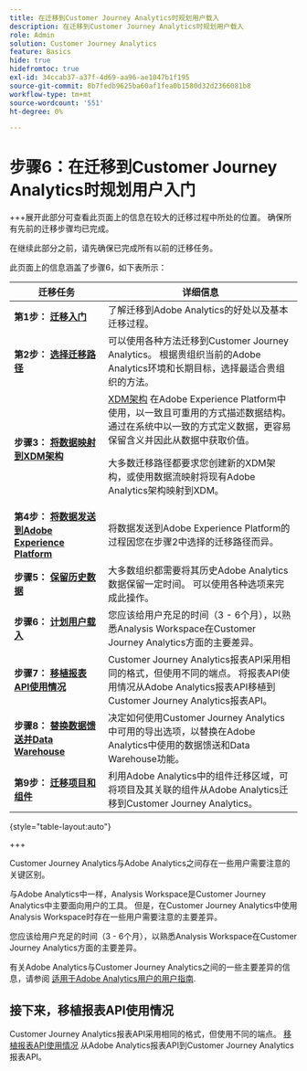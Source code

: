 ```yaml
---
title: 在迁移到Customer Journey Analytics时规划用户载入
description: 在迁移到Customer Journey Analytics时规划用户载入
role: Admin
solution: Customer Journey Analytics
feature: Basics
hide: true
hidefromtoc: true
exl-id: 34ccab37-a37f-4d69-aa96-ae1047b1f195
source-git-commit: 8b7fedb9625ba60af1fea0b1580d32d2366081b8
workflow-type: tm+mt
source-wordcount: '551'
ht-degree: 0%

---
```


# 步骤6：在迁移到Customer Journey Analytics时规划用户入门

+++展开此部分可查看此页面上的信息在较大的迁移过程中所处的位置。 确保所有先前的迁移步骤均已完成。

在继续此部分之前，请先确保已完成所有以前的迁移任务。

此页面上的信息涵盖了步骤6，如下表所示：

| 迁移任务 | 详细信息 |
|---------|----------|
| **第1步： [迁移入门](/help/getting-started/cja-migration/cja-migration-getstarted.md)** | 了解迁移到Adobe Analytics的好处以及基本迁移过程。 |
| **第2步： [选择迁移路径](/help/getting-started/cja-migration/cja-migration-path.md)** | 可以使用各种方法迁移到Customer Journey Analytics。 根据贵组织当前的Adobe Analytics环境和长期目标，选择最适合贵组织的方法。 |
| **步骤3： [将数据映射到XDM架构](/help/getting-started/cja-migration/cja-migration-xdm.md)** | [XDM架构](https://experienceleague.adobe.com/en/docs/experience-platform/xdm/home#xdm-schemas) 在Adobe Experience Platform中使用，以一致且可重用的方式描述数据结构。 通过在系统中以一致的方式定义数据，更容易保留含义并因此从数据中获取价值。<p>大多数迁移路径都要求您创建新的XDM架构，或使用数据流映射将现有Adobe Analytics架构映射到XDM。</p> |
| **第4步： [将数据发送到Adobe Experience Platform](/help/getting-started/cja-migration/cja-migration-send-to-platform.md)** | 将数据发送到Adobe Experience Platform的过程因您在步骤2中选择的迁移路径而异。 |
| **步骤5： [保留历史数据](/help/getting-started/cja-migration/cja-migration-historical-data.md)** | 大多数组织都需要将其历史Adobe Analytics数据保留一定时间。 可以使用各种选项来完成此操作。 |
| <span class="preview">**步骤6： [计划用户载入](/help/getting-started/cja-migration/cja-migration-onboarding.md)**</span> | <span class="preview">您应该给用户充足的时间（3 - 6个月），以熟悉Analysis Workspace在Customer Journey Analytics方面的主要差异。</span> |
| **步骤7： [移植报表API使用情况](/help/getting-started/cja-migration/cja-migration-api.md)** | Customer Journey Analytics报表API采用相同的格式，但使用不同的端点。 将报表API使用情况从Adobe Analytics报表API移植到Customer Journey Analytics报表API。 |
| **步骤8： [替换数据馈送并Data Warehouse](/help/getting-started/cja-migration/cja-migration-export-options.md)** | 决定如何使用Customer Journey Analytics中可用的导出选项，以替换在Adobe Analytics中使用的数据馈送和Data Warehouse功能。 |
| **第9步： [迁移项目和组件](/help/getting-started/cja-migration/cja-migration-projects.md)** | 利用Adobe Analytics中的组件迁移区域，可将项目及其关联的组件从Adobe Analytics迁移到Customer Journey Analytics。 |

{style="table-layout:auto"}

+++

Customer Journey Analytics与Adobe Analytics之间存在一些用户需要注意的关键区别。

与Adobe Analytics中一样，Analysis Workspace是Customer Journey Analytics中主要面向用户的工具。 但是，在Customer Journey Analytics中使用Analysis Workspace时存在一些用户需要注意的主要差异。

您应该给用户充足的时间（3 - 6个月），以熟悉Analysis Workspace在Customer Journey Analytics方面的主要差异。

有关Adobe Analytics与Customer Journey Analytics之间的一些主要差异的信息，请参阅 [适用于Adobe Analytics用户的用户指南](/help/getting-started/aa-to-cja-user.md).

## 接下来，移植报表API使用情况

Customer Journey Analytics报表API采用相同的格式，但使用不同的端点。 [移植报表API使用情况](/help/getting-started/cja-migration/cja-migration-api.md) 从Adobe Analytics报表API到Customer Journey Analytics报表API。
